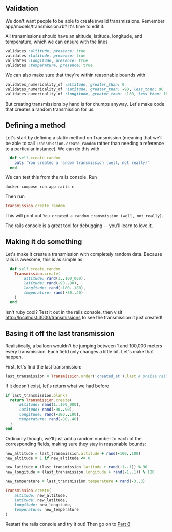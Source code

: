 ## Validation

We don't want people to be able to create invalid transmissions.
Remember app/models/transmission.rb?
It's time to edit it.

All transmissions should have an altitude, latitude, longitude, and temperature, which we can ensure with the lines
```ruby
validates :altitude, presence: true
validates :latitude, presence: true
validates :longitude, presence: true
validates :temperature, presence: true
```

We can also make sure that they're within reasonable bounds with
```ruby
validates_numericality_of :altitude, greater_than: 0
validates_numericality_of :latitude, greater_than: -90, less_than: 90
validates_numericality_of :longitude, greater_than: -180, less_than: 180
```

But creating transmissions by hand is for chumps anyway. 
Let's make code that creates a random transmission for us.

## Defining a method

Let's start by defining a static method on Transmission (meaning that we'll be able to call `Transmission.create_random` rather than needing a reference to a particular instance).
We can do this with
```ruby
  def self.create_random
    puts 'You created a random transmission (well, not really)'
  end
```

We can test this from the rails console.
Run
```bash
docker-compose run app rails c
```

Then run
```ruby
Transmission.create_random
```
This will print out `You created a random transmission (well, not really)`. 

The rails console is a great tool for debugging -- you'll learn to love it.

## Making it do something
Let's make it create a transmission with completely random data.
Because rails is awesome, this is as simple as:
```ruby
  def self.create_random
    Transmission.create(
        altitude: rand(1..100_000),
        latitude: rand(-90..90),
        longitude: rand(-180..180),
        temperature: rand(-80..40)
    )
  end
```

Isn't ruby cool?
Test it out in the rails console, then visit [http://localhost:3000/transmissions](http://localhost:3000/transmissions) to see the transmission it just created!

## Basing it off the last transmission
Realistically, a balloon wouldn't be jumping between 1 and 100,000 meters every transmission.
Each field only changes a little bit.
Let's make that happen.

First, let's find the last transmission:
```ruby
last_transmission = Transmission.order('created_at').last # praise rails for how easy this is
```

If it doesn't exist, let's return what we had before
```ruby
if last_transmission.blank?
  return Transmission.create(
      altitude: rand(1..100_000),
      latitude: rand(-90..90),
      longitude: rand(-180..180),
      temperature: rand(-80..40)
  )
end
```

Ordinarily though, we'll just add a random number to each of the corresponding fields, making sure they stay in reasonable bounds:
```ruby
new_altitude = last_transmission.altitude + rand(-100..100)
new_altitude = 1 if new_altitude <= 0

new_latitude = (last_transmission.latitude + rand(-1..1)) % 90
new_longitude = (last_transmission.longitude + rand(-1..1)) % 180

new_temperature = last_transmission.temperature + rand(-3..3)

Transmission.create(
    altitude: new_altitude,
    latitude: new_latitude,
    longitude: new_longitude,
    temperature: new_temperature
)
```

Restart the rails console and try it out!
Then go on to [Part 8](rails-08.md)
